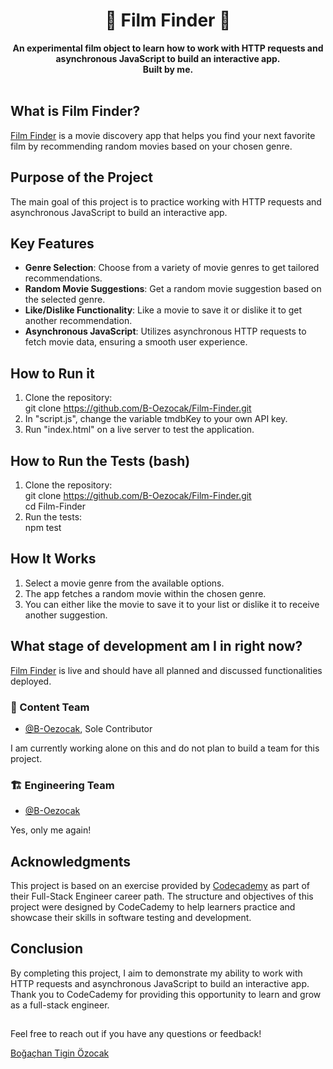 <!-- markdownlint-disable MD041 MD002 -->
<div align="center">
  <h1>🎥 Film Finder 🎥</h1>
  <strong>An experimental film object to learn how to work with HTTP requests and asynchronous JavaScript to build an interactive app.</strong><br>
  <strong>Built by me.</strong>
</div>
<br>

## What is Film Finder?

[Film Finder](https://github.com/B-Oezocak/Film-Finder) is a movie discovery app that helps you find your next favorite film by recommending random movies based on your chosen genre.

## Purpose of the Project

The main goal of this project is to practice working with HTTP requests and asynchronous JavaScript to build an interactive app.

## Key Features

- **Genre Selection**: Choose from a variety of movie genres to get tailored recommendations.
- **Random Movie Suggestions**: Get a random movie suggestion based on the selected genre.
- **Like/Dislike Functionality**: Like a movie to save it or dislike it to get another recommendation.
- **Asynchronous JavaScript**: Utilizes asynchronous HTTP requests to fetch movie data, ensuring a smooth user experience.

## How to Run it
1. Clone the repository: <br>
  git clone https://github.com/B-Oezocak/Film-Finder.git <br>
2. In "script.js", change the variable tmdbKey to your own API key.
3. Run "index.html" on a live server to test the application.

## How to Run the Tests (bash)
1. Clone the repository: <br>
  git clone https://github.com/B-Oezocak/Film-Finder.git <br>
  cd Film-Finder
2. Run the tests: <br>
  npm test

## How It Works

1. Select a movie genre from the available options.
2. The app fetches a random movie within the chosen genre.
3. You can either like the movie to save it to your list or dislike it to receive another suggestion.

## What stage of development am I in right now?

[Film Finder](https://github.com/B-Oezocak/Film-Finder) is live and should have all planned and discussed functionalities deployed.

### 📝 Content Team

- [@B-Oezocak](https://github.com/B-Oezocak), Sole Contributor

I am currently working alone on this and do not plan to build a team for this project.

### 🏗 Engineering Team

- [@B-Oezocak](https://github.com/B-Oezocak)

Yes, only me again!

## Acknowledgments

This project is based on an exercise provided by [Codecademy](https://www.codecademy.com/) as part of their Full-Stack Engineer career path. The structure and objectives of this project were designed by CodeCademy to help learners practice and showcase their skills in software testing and development.

## Conclusion

By completing this project, I aim to demonstrate my ability to work with HTTP requests and asynchronous JavaScript to build an interactive app. Thank you to CodeCademy for providing this opportunity to learn and grow as a full-stack engineer.

##

Feel free to reach out if you have any questions or feedback!

[Boğaçhan Tigin Özocak](https://www.linkedin.com/in/bogachan-oezocak/)